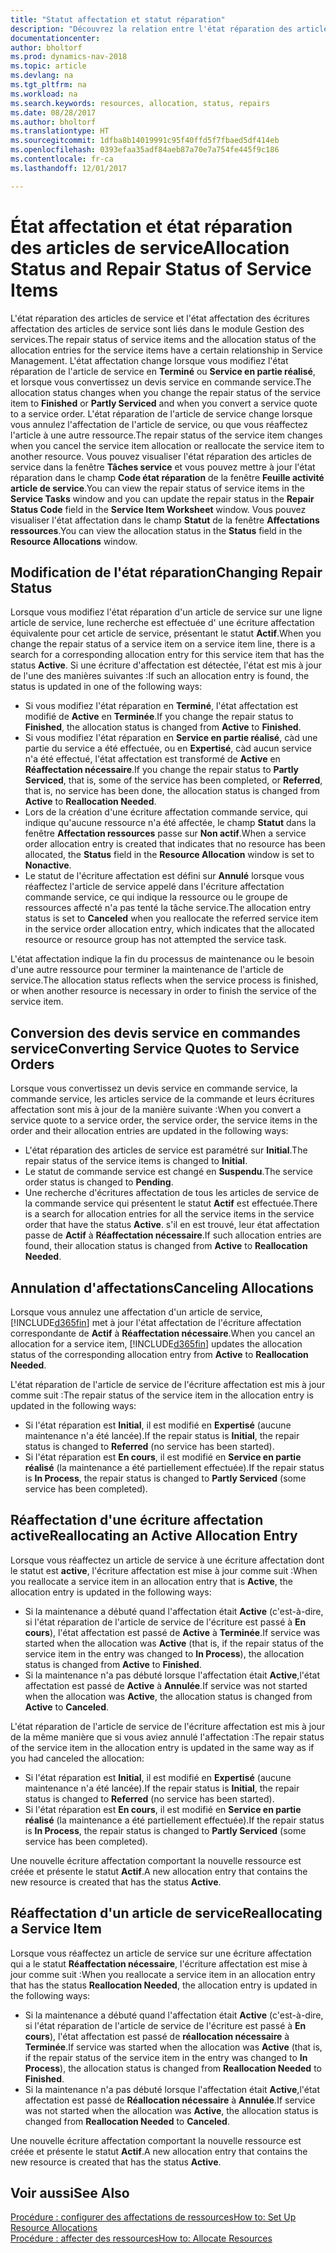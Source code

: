 ```yaml
---
title: "Statut affectation et statut réparation"
description: "Découvrez la relation entre l'état réparation des articles de service et l'état affectation des écritures d'affectation associées."
documentationcenter: 
author: bholtorf
ms.prod: dynamics-nav-2018
ms.topic: article
ms.devlang: na
ms.tgt_pltfrm: na
ms.workload: na
ms.search.keywords: resources, allocation, status, repairs
ms.date: 08/28/2017
ms.author: bholtorf
ms.translationtype: HT
ms.sourcegitcommit: 1dfba8b14019991c95f40ffd5f7fbaed5df414eb
ms.openlocfilehash: 0393efaa35adf84aeb87a70e7a754fe445f9c186
ms.contentlocale: fr-ca
ms.lasthandoff: 12/01/2017

---
```

# <a name="allocation-status-and-repair-status-of-service-items"></a><span data-ttu-id="6aedf-103">État affectation et état réparation des articles de service</span><span class="sxs-lookup"><span data-stu-id="6aedf-103">Allocation Status and Repair Status of Service Items</span></span>
<span data-ttu-id="6aedf-104">L'état réparation des articles de service et l'état affectation des écritures affectation des articles de service sont liés dans le module Gestion des services.</span><span class="sxs-lookup"><span data-stu-id="6aedf-104">The repair status of service items and the allocation status of the allocation entries for the service items have a certain relationship in Service Management.</span></span> <span data-ttu-id="6aedf-105">L'état affectation change lorsque vous modifiez l'état réparation de l'article de service en **Terminé** ou **Service en partie réalisé**, et lorsque vous convertissez un devis service en commande service.</span><span class="sxs-lookup"><span data-stu-id="6aedf-105">The allocation status changes when you change the repair status of the service item to **Finished** or **Partly Serviced** and when you convert a service quote to a service order.</span></span> <span data-ttu-id="6aedf-106">L'état réparation de l'article de service change lorsque vous annulez l'affectation de l'article de service, ou que vous réaffectez l'article à une autre ressource.</span><span class="sxs-lookup"><span data-stu-id="6aedf-106">The repair status of the service item changes when you cancel the service item allocation or reallocate the service item to another resource.</span></span> <span data-ttu-id="6aedf-107">Vous pouvez visualiser l'état réparation des articles de service dans la fenêtre **Tâches service** et vous pouvez mettre à jour l'état réparation dans le champ **Code état réparation** de la fenêtre **Feuille activité article de service**.</span><span class="sxs-lookup"><span data-stu-id="6aedf-107">You can view the repair status of service items in the **Service Tasks** window and you can update the repair status in the **Repair Status Code** field in the **Service Item Worksheet** window.</span></span> <span data-ttu-id="6aedf-108">Vous pouvez visualiser l'état affectation dans le champ **Statut** de la fenêtre **Affectations ressources**.</span><span class="sxs-lookup"><span data-stu-id="6aedf-108">You can view the allocation status in the **Status** field in the **Resource Allocations** window.</span></span>  
  
## <a name="changing-repair-status"></a><span data-ttu-id="6aedf-109">Modification de l'état réparation</span><span class="sxs-lookup"><span data-stu-id="6aedf-109">Changing Repair Status</span></span>  
<span data-ttu-id="6aedf-110">Lorsque vous modifiez l'état réparation d'un article de service sur une ligne article de service, lune recherche est effectuée d' une écriture affectation équivalente pour cet article de service, présentant le statut **Actif**.</span><span class="sxs-lookup"><span data-stu-id="6aedf-110">When you change the repair status of a service item on a service item line, there is a search for a corresponding allocation entry for this service item that has the status **Active**.</span></span> <span data-ttu-id="6aedf-111">Si une écriture d'affectation est détectée, l'état est mis à jour de l'une des manières suivantes :</span><span class="sxs-lookup"><span data-stu-id="6aedf-111">If such an allocation entry is found, the status is updated in one of the following ways:</span></span>  
  
* <span data-ttu-id="6aedf-112">Si vous modifiez l'état réparation en **Terminé**, l'état affectation est modifié de **Active** en **Terminée**.</span><span class="sxs-lookup"><span data-stu-id="6aedf-112">If you change the repair status to **Finished**, the allocation status is changed from **Active** to **Finished**.</span></span>  
* <span data-ttu-id="6aedf-113">Si vous modifiez l'état réparation en **Service en partie réalisé**, càd une partie du service a été effectuée, ou en **Expertisé**, càd aucun service n'a été effectué, l'état affectation est transformé de **Active** en **Réaffectation nécessaire**.</span><span class="sxs-lookup"><span data-stu-id="6aedf-113">If you change the repair status to **Partly Serviced**, that is, some of the service has been completed, or **Referred**, that is, no service has been done, the allocation status is changed from **Active** to **Reallocation Needed**.</span></span>  
* <span data-ttu-id="6aedf-114">Lors de la création d'une écriture affectation commande service, qui indique qu'aucune ressource n'a été affectée, le champ **Statut** dans la fenêtre **Affectation ressources** passe sur **Non actif**.</span><span class="sxs-lookup"><span data-stu-id="6aedf-114">When a service order allocation entry is created that indicates that no resource has been allocated, the **Status** field in the **Resource Allocation** window is set to **Nonactive**.</span></span>  
* <span data-ttu-id="6aedf-115">Le statut de l'écriture affectation est défini sur **Annulé** lorsque vous réaffectez l'article de service appelé dans l'écriture affectation commande service, ce qui indique la ressource ou le groupe de ressources affecté n'a pas tenté la tâche service.</span><span class="sxs-lookup"><span data-stu-id="6aedf-115">The allocation entry status is set to **Canceled** when you reallocate the referred service item in the service order allocation entry, which indicates that the allocated resource or resource group has not attempted the service task.</span></span>  
  
<span data-ttu-id="6aedf-116">L'état affectation indique la fin du processus de maintenance ou le besoin d'une autre ressource pour terminer la maintenance de l'article de service.</span><span class="sxs-lookup"><span data-stu-id="6aedf-116">The allocation status reflects when the service process is finished, or when another resource is necessary in order to finish the service of the service item.</span></span>  
  
## <a name="converting-service-quotes-to-service-orders"></a><span data-ttu-id="6aedf-117">Conversion des devis service en commandes service</span><span class="sxs-lookup"><span data-stu-id="6aedf-117">Converting Service Quotes to Service Orders</span></span>  
<span data-ttu-id="6aedf-118">Lorsque vous convertissez un devis service en commande service, la commande service, les articles service de la commande et leurs écritures affectation sont mis à jour de la manière suivante :</span><span class="sxs-lookup"><span data-stu-id="6aedf-118">When you convert a service quote to a service order, the service order, the service items in the order and their allocation entries are updated in the following ways:</span></span>  
  
* <span data-ttu-id="6aedf-119">L'état réparation des articles de service est paramétré sur **Initial**.</span><span class="sxs-lookup"><span data-stu-id="6aedf-119">The repair status of the service items is changed to **Initial**.</span></span>  
* <span data-ttu-id="6aedf-120">Le statut de commande service est changé en **Suspendu**.</span><span class="sxs-lookup"><span data-stu-id="6aedf-120">The service order status is changed to **Pending**.</span></span>  
* <span data-ttu-id="6aedf-121">Une recherche d'écritures affectation de tous les articles de service de la commande service qui présentent le statut **Actif** est effectuée.</span><span class="sxs-lookup"><span data-stu-id="6aedf-121">There is a search for allocation entries for all the service items in the service order that have the status **Active**.</span></span> <span data-ttu-id="6aedf-122">s'il en est trouvé, leur état affectation passe de **Actif** à **Réaffectation nécessaire**.</span><span class="sxs-lookup"><span data-stu-id="6aedf-122">If such allocation entries are found, their allocation status is changed from **Active** to **Reallocation Needed**.</span></span>  
  
## <a name="canceling-allocations"></a><span data-ttu-id="6aedf-123">Annulation d'affectations</span><span class="sxs-lookup"><span data-stu-id="6aedf-123">Canceling Allocations</span></span>  
<span data-ttu-id="6aedf-124">Lorsque vous annulez une affectation d'un article de service, [!INCLUDE[d365fin](includes/d365fin_md.md)] met à jour l'état affectation de l'écriture affectation correspondante de **Actif** à **Réaffectation nécessaire**.</span><span class="sxs-lookup"><span data-stu-id="6aedf-124">When you cancel an allocation for a service item, [!INCLUDE[d365fin](includes/d365fin_md.md)] updates the allocation status of the corresponding allocation entry from **Active** to **Reallocation Needed**.</span></span>

<span data-ttu-id="6aedf-125">L'état réparation de l'article de service de l'écriture affectation est mis à jour comme suit :</span><span class="sxs-lookup"><span data-stu-id="6aedf-125">The repair status of the service item in the allocation entry is updated in the following ways:</span></span>  
  
* <span data-ttu-id="6aedf-126">Si l'état réparation est **Initial**, il est modifié en **Expertisé** (aucune maintenance n'a été lancée).</span><span class="sxs-lookup"><span data-stu-id="6aedf-126">If the repair status is **Initial**, the repair status is changed to **Referred** (no service has been started).</span></span>  
* <span data-ttu-id="6aedf-127">Si l'état réparation est **En cours**, il est modifié en **Service en partie réalisé** (la maintenance a été partiellement effectuée).</span><span class="sxs-lookup"><span data-stu-id="6aedf-127">If the repair status is **In Process**, the repair status is changed to **Partly Serviced** (some service has been completed).</span></span>  
  
## <a name="reallocating-an-active-allocation-entry"></a><span data-ttu-id="6aedf-128">Réaffectation d'une écriture affectation active</span><span class="sxs-lookup"><span data-stu-id="6aedf-128">Reallocating an Active Allocation Entry</span></span>  
<span data-ttu-id="6aedf-129">Lorsque vous réaffectez un article de service à une écriture affectation dont le statut est **active**, l'écriture affectation est mise à jour comme suit :</span><span class="sxs-lookup"><span data-stu-id="6aedf-129">When you reallocate a service item in an allocation entry that is **Active**, the allocation entry is updated in the following ways:</span></span>  
  
* <span data-ttu-id="6aedf-130">Si la maintenance a débuté quand l'affectation était **Active** (c'est-à-dire, si l'état réparation de l'article de service de l'écriture est passé à **En cours**), l'état affectation est passé de **Active** à **Terminée**.</span><span class="sxs-lookup"><span data-stu-id="6aedf-130">If service was started when the allocation was **Active** (that is, if the repair status of the service item in the entry was changed to **In Process**), the allocation status is changed from **Active** to **Finished**.</span></span>  
* <span data-ttu-id="6aedf-131">Si la maintenance n'a pas débuté lorsque l'affectation était **Active**,l'état affectation est passé de **Active** à **Annulée**.</span><span class="sxs-lookup"><span data-stu-id="6aedf-131">If service was not started when the allocation was **Active**, the allocation status is changed from **Active** to **Canceled**.</span></span>  
  
<span data-ttu-id="6aedf-132">L'état réparation de l'article de service de l'écriture affectation est mis à jour de la même manière que si vous aviez annulé l'affectation :</span><span class="sxs-lookup"><span data-stu-id="6aedf-132">The repair status of the service item in the allocation entry is updated in the same way as if you had canceled the allocation:</span></span>  
  
* <span data-ttu-id="6aedf-133">Si l'état réparation est **Initial**, il est modifié en **Expertisé** (aucune maintenance n'a été lancée).</span><span class="sxs-lookup"><span data-stu-id="6aedf-133">If the repair status is **Initial**, the repair status is changed to **Referred** (no service has been started).</span></span>  
* <span data-ttu-id="6aedf-134">Si l'état réparation est **En cours**, il est modifié en **Service en partie réalisé** (la maintenance a été partiellement effectuée).</span><span class="sxs-lookup"><span data-stu-id="6aedf-134">If the repair status is **In Process**, the repair status is changed to **Partly Serviced** (some service has been completed).</span></span>  
  
<span data-ttu-id="6aedf-135">Une nouvelle écriture affectation comportant la nouvelle ressource est créée et présente le statut **Actif**.</span><span class="sxs-lookup"><span data-stu-id="6aedf-135">A new allocation entry that contains the new resource is created that has the status **Active**.</span></span>  
  
## <a name="reallocating-a-service-item"></a><span data-ttu-id="6aedf-136">Réaffectation d'un article de service</span><span class="sxs-lookup"><span data-stu-id="6aedf-136">Reallocating a Service Item</span></span>  
<span data-ttu-id="6aedf-137">Lorsque vous réaffectez un article de service sur une écriture affectation qui a le statut **Réaffectation nécessaire**, l'écriture affectation est mise à jour comme suit :</span><span class="sxs-lookup"><span data-stu-id="6aedf-137">When you reallocate a service item in an allocation entry that has the status **Reallocation Needed**, the allocation entry is updated in the following ways:</span></span>  
  
* <span data-ttu-id="6aedf-138">Si la maintenance a débuté quand l'affectation était **Active** (c'est-à-dire, si l'état réparation de l'article de service de l'écriture est passé à **En cours**), l'état affectation est passé de **réallocation nécessaire** à **Terminée**.</span><span class="sxs-lookup"><span data-stu-id="6aedf-138">If service was started when the allocation was **Active** (that is, if the repair status of the service item in the entry was changed to **In Process**), the allocation status is changed from **Reallocation Needed** to **Finished**.</span></span>  
* <span data-ttu-id="6aedf-139">Si la maintenance n'a pas débuté lorsque l'affectation était **Active**,l'état affectation est passé de **Réallocation nécessaire** à **Annulée**.</span><span class="sxs-lookup"><span data-stu-id="6aedf-139">If service was not started when the allocation was **Active**, the allocation status is changed from **Reallocation Needed** to **Canceled**.</span></span>  
  
<span data-ttu-id="6aedf-140">Une nouvelle écriture affectation comportant la nouvelle ressource est créée et présente le statut **Actif**.</span><span class="sxs-lookup"><span data-stu-id="6aedf-140">A new allocation entry that contains the new resource is created that has the status **Active**.</span></span>  
  
## <a name="see-also"></a><span data-ttu-id="6aedf-141">Voir aussi</span><span class="sxs-lookup"><span data-stu-id="6aedf-141">See Also</span></span>  
[<span data-ttu-id="6aedf-142">Procédure : configurer des affectations de ressources</span><span class="sxs-lookup"><span data-stu-id="6aedf-142">How to: Set Up Resource Allocations</span></span>](service-how-setup-resource-allocation.md)  
[<span data-ttu-id="6aedf-143">Procédure : affecter des ressources</span><span class="sxs-lookup"><span data-stu-id="6aedf-143">How to: Allocate Resources</span></span>](service-how-to-allocate-resources.md)  


